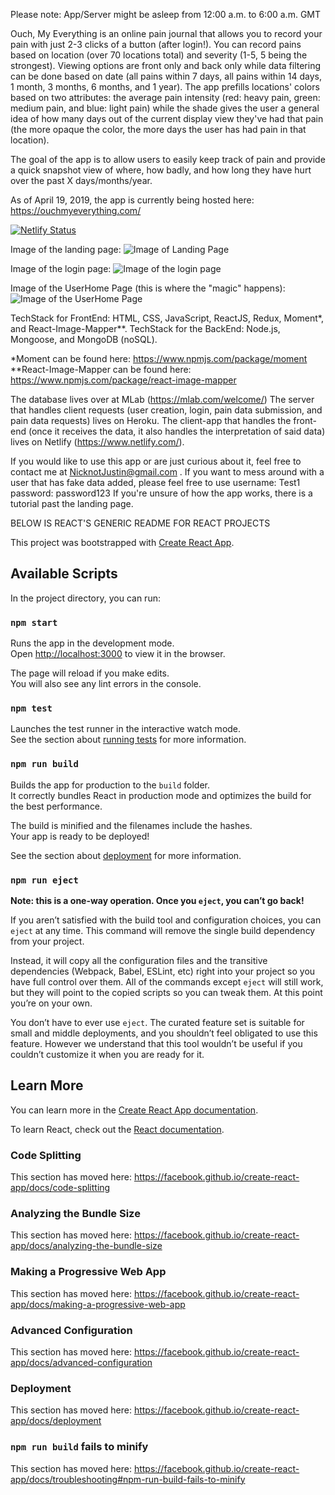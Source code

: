 Please note: App/Server might be asleep from 12:00 a.m. to 6:00 a.m. GMT

Ouch, My Everything is an online pain journal that allows you to record your pain with just 2-3 clicks of a button (after login!). You can record pains based on location (over 70 locations total) and severity (1-5, 5 being the strongest). Viewing options are front only and back only while data filtering can be done based on date (all pains within 7 days, all pains within 14 days, 1 month, 3 months, 6 months, and 1 year). The app prefills locations' colors based on two attributes: the average pain intensity (red: heavy pain, green: medium pain, and blue: light pain) while the shade gives the user a general idea of how many days out of the current display view they've had that pain (the more opaque the color, the more days the user has had pain in that location).

The goal of the app is to allow users to easily keep track of pain and provide a quick snapshot view of where, how badly, and how long they have hurt over the past X days/months/year.

As of April 19, 2019, the app is currently being hosted here: 
https://ouchmyeverything.com/

[![Netlify Status](https://api.netlify.com/api/v1/badges/0fc64707-386d-4c04-b683-b1db2ad45145/deploy-status)](https://app.netlify.com/sites/jovial-allen-c95d7e/deploys)

Image of the landing page:
![Image of Landing Page](https://github.com/thinkful-ei27/nick-react-capstone/blob/master/ReadMeLandingPage.png?raw=true)

Image of the login page:
![Image of the login page](https://github.com/thinkful-ei27/nick-react-capstone/blob/master/ReadMeLoginPage.png?raw=true)
      
Image of the UserHome Page (this is where the "magic" happens):
![Image of the UserHome Page](https://github.com/thinkful-ei27/nick-react-capstone/blob/master/ReadMeUserHomePage.png?raw=true)

TechStack for FrontEnd: HTML, CSS, JavaScript, ReactJS, Redux, Moment*, and React-Image-Mapper**.
TechStack for the BackEnd: Node.js, Mongoose, and MongoDB (noSQL).

*Moment can be found here: https://www.npmjs.com/package/moment
**React-Image-Mapper can be found here: https://www.npmjs.com/package/react-image-mapper

The database lives over at MLab (https://mlab.com/welcome/)
The server that handles client requests (user creation, login, pain data submission, and pain data requests) lives on Heroku.
The client-app that handles the front-end (once it receives the data, it also handles the interpretation of said data) lives on Netlify (https://www.netlify.com/).

If you would like to use this app or are just curious about it, feel free to contact me at NicknotJustin@gmail.com .
If you want to mess around with a user that has fake data added, please feel free to use username: Test1 password: password123
If you're unsure of how the app works, there is a tutorial past the landing page. 












BELOW IS REACT'S GENERIC README FOR REACT PROJECTS


This project was bootstrapped with [Create React App](https://github.com/facebook/create-react-app).

## Available Scripts

In the project directory, you can run:

### `npm start`

Runs the app in the development mode.<br>
Open [http://localhost:3000](http://localhost:3000) to view it in the browser.

The page will reload if you make edits.<br>
You will also see any lint errors in the console.

### `npm test`

Launches the test runner in the interactive watch mode.<br>
See the section about [running tests](https://facebook.github.io/create-react-app/docs/running-tests) for more information.

### `npm run build`

Builds the app for production to the `build` folder.<br>
It correctly bundles React in production mode and optimizes the build for the best performance.

The build is minified and the filenames include the hashes.<br>
Your app is ready to be deployed!

See the section about [deployment](https://facebook.github.io/create-react-app/docs/deployment) for more information.

### `npm run eject`

**Note: this is a one-way operation. Once you `eject`, you can’t go back!**

If you aren’t satisfied with the build tool and configuration choices, you can `eject` at any time. This command will remove the single build dependency from your project.

Instead, it will copy all the configuration files and the transitive dependencies (Webpack, Babel, ESLint, etc) right into your project so you have full control over them. All of the commands except `eject` will still work, but they will point to the copied scripts so you can tweak them. At this point you’re on your own.

You don’t have to ever use `eject`. The curated feature set is suitable for small and middle deployments, and you shouldn’t feel obligated to use this feature. However we understand that this tool wouldn’t be useful if you couldn’t customize it when you are ready for it.

## Learn More

You can learn more in the [Create React App documentation](https://facebook.github.io/create-react-app/docs/getting-started).

To learn React, check out the [React documentation](https://reactjs.org/).

### Code Splitting

This section has moved here: https://facebook.github.io/create-react-app/docs/code-splitting

### Analyzing the Bundle Size

This section has moved here: https://facebook.github.io/create-react-app/docs/analyzing-the-bundle-size

### Making a Progressive Web App

This section has moved here: https://facebook.github.io/create-react-app/docs/making-a-progressive-web-app

### Advanced Configuration

This section has moved here: https://facebook.github.io/create-react-app/docs/advanced-configuration

### Deployment

This section has moved here: https://facebook.github.io/create-react-app/docs/deployment

### `npm run build` fails to minify

This section has moved here: https://facebook.github.io/create-react-app/docs/troubleshooting#npm-run-build-fails-to-minify
